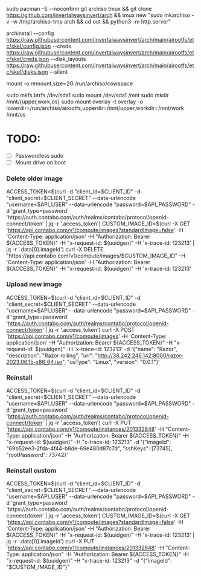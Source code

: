 sudo pacman -S --noconfirm git archiso tmux
&&
git clone https://github.com/invertalwaysinvert/arch
&&
tmux new "sudo mkarchiso -v -w /tmp/archiso-tmp arch && cd out && python3 -m http.server"

archinstall --config https://raw.githubusercontent.com/invertalwaysinvert/arch/main/airootfs/etc/skel/config.json --creds https://raw.githubusercontent.com/invertalwaysinvert/arch/main/airootfs/etc/skel/creds.json --disk_layouts https://raw.githubusercontent.com/invertalwaysinvert/arch/main/airootfs/etc/skel/disks.json --silent

mount -o remount,size=2G /run/archiso/cowspace

sudo mkfs.btrfs /dev/sda1
sudo mount /dev/sda1 /mnt
sudo mkdir /mnt/{upper,work,os}
sudo mount overlay -t overlay -o lowerdir=/run/archiso/airootfs,upperdir=/mnt/upper,workdir=/mnt/work /mnt/os

# TODO:

- [ ] Passwordless sudo
- [ ] Mount drive on boot

### Delete older image

ACCESS_TOKEN=$(curl -d "client_id=$CLIENT_ID" -d "client_secret=$CLIENT_SECRET" --data-urlencode "username=$API_USER" --data-urlencode "password=$API_PASSWORD" -d 'grant_type=password' 'https://auth.contabo.com/auth/realms/contabo/protocol/openid-connect/token' | jq -r '.access_token')
CUSTOM_IMAGE_ID=$(curl -X GET 'https://api.contabo.com/v1/compute/images?standardImage=false' -H 'Content-Type: application/json' -H "Authorization: Bearer ${ACCESS_TOKEN}" -H "x-request-id: $(uuidgen)" -H 'x-trace-id: 123213' | jq -r '.data[0].imageId')
curl -X DELETE "https://api.contabo.com/v1/compute/images/$CUSTOM_IMAGE_ID" -H 'Content-Type: application/json' -H "Authorization: Bearer ${ACCESS_TOKEN}" -H "x-request-id: $(uuidgen)" -H 'x-trace-id: 123213'

### Upload new image

ACCESS_TOKEN=$(curl -d "client_id=$CLIENT_ID" -d "client_secret=$CLIENT_SECRET" --data-urlencode "username=$API_USER" --data-urlencode "password=$API_PASSWORD" -d 'grant_type=password' 'https://auth.contabo.com/auth/realms/contabo/protocol/openid-connect/token' | jq -r '.access_token')
curl -X POST 'https://api.contabo.com/v1/compute/images' -H 'Content-Type: application/json' -H "Authorization: Bearer ${ACCESS_TOKEN}" -H "x-request-id: $(uuidgen)" -H 'x-trace-id: 123213' -d '{"name": "Razor", "description": "Razor rolling", "url": "http://38.242.246.142:8000/razor-2023.06.15-x86_64.iso", "osType": "Linux", "version": "0.0.1"}'

### Reinstall

ACCESS_TOKEN=$(curl -d "client_id=$CLIENT_ID" -d "client_secret=$CLIENT_SECRET" --data-urlencode "username=$API_USER" --data-urlencode "password=$API_PASSWORD" -d 'grant_type=password' 'https://auth.contabo.com/auth/realms/contabo/protocol/openid-connect/token' | jq -r '.access_token')
curl -X PUT 'https://api.contabo.com/v1/compute/instances/201332848' -H "Content-Type: application/json" -H "Authorization: Bearer ${ACCESS_TOKEN}" -H "x-request-id: $(uuidgen)" -H "x-trace-id: 123213" -d '{"imageId": "69b52ee3-2fda-4f44-b8de-69e480d87c7d", "sshKeys": [73745], "rootPassword": 73742}'

### Reinstall custom

ACCESS_TOKEN=$(curl -d "client_id=$CLIENT_ID" -d "client_secret=$CLIENT_SECRET" --data-urlencode "username=$API_USER" --data-urlencode "password=$API_PASSWORD" -d 'grant_type=password' 'https://auth.contabo.com/auth/realms/contabo/protocol/openid-connect/token' | jq -r '.access_token')
CUSTOM_IMAGE_ID=$(curl -X GET 'https://api.contabo.com/v1/compute/images?standardImage=false' -H 'Content-Type: application/json' -H "Authorization: Bearer ${ACCESS_TOKEN}" -H "x-request-id: $(uuidgen)" -H 'x-trace-id: 123213' | jq -r '.data[0].imageId')
curl -X PUT 'https://api.contabo.com/v1/compute/instances/201332848' -H "Content-Type: application/json" -H "Authorization: Bearer ${ACCESS_TOKEN}" -H "x-request-id: $(uuidgen)" -H "x-trace-id: 123213" -d "{\"imageId\": \"$CUSTOM_IMAGE_ID\"}"
